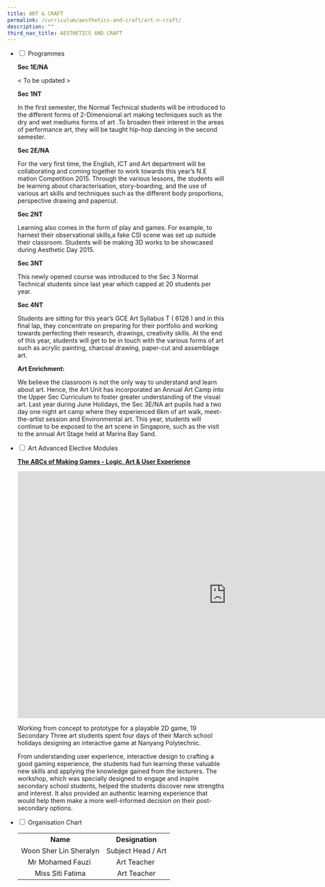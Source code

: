 ```yaml
---
title: ART & CRAFT
permalink: /curriculum/aesthetics-and-craft/art-n-craft/
description: ""
third_nav_title: AESTHETICS AND CRAFT
---
```

<ul class="jekyllcodex_accordion">
<li><input id="accordion1" type="checkbox" /> <label for="accordion1">Programmes</label>
<div>
<p><strong>Sec 1E/NA</strong></p>
<p>&lt; To be updated &gt;</p>
<p><strong>Sec 1NT</strong></p>
<p>In the first semester, the Normal Technical students will be introduced to the different forms of 2-Dimensional art making techniques such as the dry and wet mediums forms of art .To broaden their interest in the areas of performance art, they will be taught hip-hop dancing in the second semester.</p>
<p><strong>Sec 2E/NA</strong></p>
<p>For the very first time, the English, ICT and Art department will be collaborating and coming together to work towards this year&rsquo;s N.E mation Competition 2015. Through the various lessons, the students will be learning about characterisation, story-boarding, and the use of various art skills and techniques such as the different body proportions, perspective drawing and papercut.</p>
<p><strong>Sec 2NT</strong></p>
<p>Learning also comes in the form of play and games. For example, to harnest their observational skills,a fake CSI scene was set up outside their classroom. Students will be making 3D works to be showcased during Aesthetic Day 2015.</p>
<p><strong>Sec 3NT</strong></p>
<p>This newly opened course was introduced to the Sec 3 Normal Technical students since last year which capped at 20 students per year.</p>
<p><strong>Sec 4NT</strong></p>
<p>Students are sitting for this year&rsquo;s GCE Art Syllabus T ( 6126 ) and in this final lap, they concentrate on preparing for their portfolio and working towards perfecting their research, drawings, creativity skills. At the end of this year, students will get to be in touch with the various forms of art such as acrylic painting, charcoal drawing, paper-cut and assemblage art.</p>
<p><strong>Art Enrichment:</strong></p>
<p>We believe the classroom is not the only way to understand and learn about art. Hence, the Art Unit has incorporated an Annual Art Camp into the Upper Sec Curriculum to foster greater understanding of the visual art. Last year during June Holidays, the Sec 3E/NA art pupils had a two day one night art camp where they experienced 6km of art walk, meet-the-artist session and Environmental art. This year, students will continue to be exposed to the art scene in Singapore, such as the visit to the annual Art Stage held at Marina Bay Sand.</p>
</div>
</li>
<li><input id="accordion2" type="checkbox" /> <label for="accordion2">Art Advanced Elective Modules</label>
<div>
<p><strong><u>The ABCs of Making Games - Logic, Art &amp; User Experience</u></strong></p>
<iframe src="https://docs.google.com/presentation/d/e/2PACX-1vTjbKBWTRIg9WV6ED62CWl_E3GJog7dKc4UphH4WKAes1r6tu4db5B8MiGEtkBISNid3dJ8miPsTIAX/embed?start=false&loop=false&delayms=5000" frameborder="0" width="960" height="569" allowfullscreen="true"></iframe>
<p>Working from concept to prototype for a playable 2D game, 19 Secondary Three art students spent four days of their March school holidays designing an interactive game at Nanyang Polytechnic.</p>
<p>From understanding user experience, interactive design to crafting a good gaming experience, the students had fun learning these valuable new skills and applying the knowledge gained from the lecturers. The workshop, which was specially designed to engage and inspire secondary school students, helped the students discover new strengths and interest. It also provided an authentic learning experience that would help them make a more well-informed decision on their post-secondary options.</p>
</div>
</li>
<li><input id="accordion3" type="checkbox" /> <label for="accordion3">Organisation Chart</label>
<div>
<table style="margin-left: auto; margin-right: auto;">
<tbody>
<tr>
<th style="text-align: center;">Name</th>
<th style="text-align: center;">Designation</th>
</tr>
<tr style="text-align: center;">
<td>Woon Sher Lin Sheralyn</td>
<td>Subject Head / Art</td>
</tr>
<tr style="text-align: center;">
<td>Mr Mohamed Fauzi&nbsp;</td>
<td>Art Teacher&nbsp;</td>
</tr>
<tr style="text-align: center;">
<td>Miss Siti Fatima</td>
<td>Art Teacher</td>
</tr>
</tbody>
</table>
</div>
</li>
</ul>